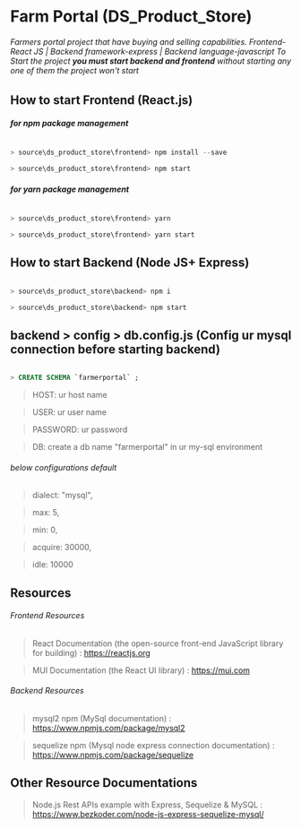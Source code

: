 # Farm Portal (DS_Product_Store)

###### Farmers portal project that have buying and selling capabilities. Frontend-React JS | Backend framework-express | Backend language-javascript To Start the project **you must start backend and frontend** without starting any one of them the project won't start

## How to start Frontend (React.js)

##### for npm package management

```javascript

> source\ds_product_store\frontend> npm install --save

> source\ds_product_store\frontend> npm start

```

##### for yarn package management

```javascript

> source\ds_product_store\frontend> yarn

> source\ds_product_store\frontend> yarn start

```

## How to start Backend (Node JS+ Express)

```javascript

> source\ds_product_store\backend> npm i

> source\ds_product_store\backend> npm start

```

## backend > config > db.config.js (Config ur mysql connection before starting backend)

```sql

> CREATE SCHEMA `farmerportal` ;

```

> HOST: ur host name

> USER: ur user name

> PASSWORD: ur password

> DB: create a db name "farmerportal" in ur my-sql environment

###### below configurations default

> dialect: "mysql",

> max: 5,

> min: 0,

> acquire: 30000,

> idle: 10000

## Resources

###### Frontend Resources

> React Documentation (the open-source front-end JavaScript library for building) : https://reactjs.org

> MUI Documentation (the React UI library) : https://mui.com

###### Backend Resources

> mysql2 npm (MySql documentation) : https://www.npmjs.com/package/mysql2

> sequelize npm (Mysql node express connection documentation) : https://www.npmjs.com/package/sequelize

## Other Resource Documentations

> Node.js Rest APIs example with Express, Sequelize & MySQL : https://www.bezkoder.com/node-js-express-sequelize-mysql/
